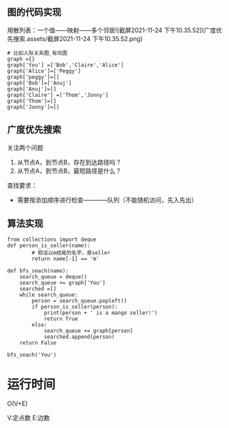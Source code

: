 ## 图的代码实现

用散列表：一个值——映射——多个邻居![截屏2021-11-24 下午10.35.52](广度优先搜索.assets/截屏2021-11-24 下午10.35.52.png)

```
# 比如人际关系图_有向图
graph ={}
graph['You'] =['Bob','Claire','Alice']
graph['Alice']=['Peggy']
graph['peggy']=[]
graph['Bob']=['Anuj']
graph['Anuj']=[]
graph['Claire'] =['Thom','Jonny']
graph['Thom']=[]
graph['Jonny']=[]
```



## 广度优先搜索

关注两个问题

1. 从节点A，到节点B，存在到达路径吗？
2. 从节点A，到节点B，最短路径是什么？

查找要求：

- 需要按添加顺序进行检查————队列（不能随机访问，先入先出）

## 算法实现

```
from collections import deque
def person_is_seller(name):
        # 假设以m结尾的名字，是seller
        return name[-1] == 'm'

def bfs_seach(name):
    search_queue = deque()
    search_queue += graph['You']
    searched =[]
    while search_queue:
        person = search_queue.popleft()
        if person_is_seller(person):
            print(person + ' is a mango seller!')
            return True
        else:
            search_queue += graph[person]
            searched.append(person)
    return False

bfs_seach('You')
```

# 运行时间

O(V+E)

V:定点数 E:边数